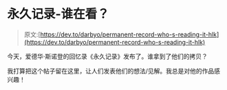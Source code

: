 # 永久记录-谁在看？

> 原文:[https://dev.to/darbyo/permanent-record-who-s-reading-it-hlk](https://dev.to/darbyo/permanent-record-who-s-reading-it-hlk)

今天，爱德华·斯诺登的回忆录《永久记录》发布了。谁拿到了他们的拷贝？

我打算把这个帖子留在这里，让人们发表他们的想法/见解。我总是对他的作品感兴趣！